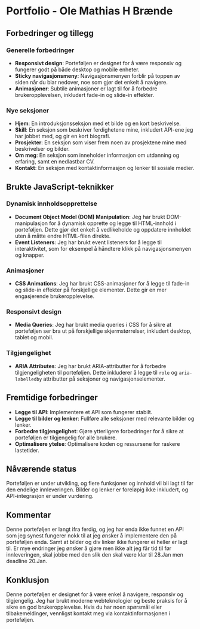 # Portfolio - Ole Mathias H Brænde

## Forbedringer og tillegg

### Generelle forbedringer
- **Responsivt design**: Porteføljen er designet for å være responsiv og fungerer godt på både desktop og mobile enheter.
- **Sticky navigasjonsmeny**: Navigasjonsmenyen forblir på toppen av siden når du blar nedover, noe som gjør det enkelt å navigere.
- **Animasjoner**: Subtile animasjoner er lagt til for å forbedre brukeropplevelsen, inkludert fade-in og slide-in effekter.

### Nye seksjoner
- **Hjem**: En introduksjonsseksjon med et bilde og en kort beskrivelse.
- **Skill**: En seksjon som beskriver ferdighetene mine, inkludert API-ene jeg har jobbet med, og gir en kort biografi.
- **Prosjekter**: En seksjon som viser frem noen av prosjektene mine med beskrivelser og bilder.
- **Om meg**: En seksjon som inneholder informasjon om utdanning og erfaring, samt en nedlastbar CV.
- **Kontakt**: En seksjon med kontaktinformasjon og lenker til sosiale medier.

## Brukte JavaScript-teknikker

### Dynamisk innholdsopprettelse
- **Document Object Model (DOM) Manipulation**: Jeg har brukt DOM-manipulasjon for å dynamisk opprette og legge til HTML-innhold i porteføljen. Dette gjør det enkelt å vedlikeholde og oppdatere innholdet uten å måtte endre HTML-filen direkte.
- **Event Listeners**: Jeg har brukt event listeners for å legge til interaktivitet, som for eksempel å håndtere klikk på navigasjonsmenyen og knapper.

### Animasjoner
- **CSS Animations**: Jeg har brukt CSS-animasjoner for å legge til fade-in og slide-in effekter på forskjellige elementer. Dette gir en mer engasjerende brukeropplevelse.

### Responsivt design
- **Media Queries**: Jeg har brukt media queries i CSS for å sikre at porteføljen ser bra ut på forskjellige skjermstørrelser, inkludert desktop, tablet og mobil.

### Tilgjengelighet
- **ARIA Attributes**: Jeg har brukt ARIA-attributter for å forbedre tilgjengeligheten til porteføljen. Dette inkluderer å legge til `role` og `aria-labelledby` attributter på seksjoner og navigasjonselementer.

## Fremtidige forbedringer
- **Legge til API**: Implementere et API som fungerer stabilt.
- **Legge til bilder og lenker**: Fullføre alle seksjoner med relevante bilder og lenker.
- **Forbedre tilgjengelighet**: Gjøre ytterligere forbedringer for å sikre at porteføljen er tilgjengelig for alle brukere.
- **Optimalisere ytelse**: Optimalisere koden og ressursene for raskere lastetider.

## Nåværende status
Porteføljen er under utvikling, og flere funksjoner og innhold vil bli lagt til før den endelige innleveringen. Bilder og lenker er foreløpig ikke inkludert, og API-integrasjon er under vurdering.

## Kommentar
Denne porteføljen er langt ifra ferdig, og jeg har enda ikke funnet en API som jeg synest fungerer nokk til at jeg ønsker å implementere den på porteføljen enda. Samt at bilder og div linker ikke fungerer ei heller er lagt til. Er mye endringer jeg ønsker å gjøre men ikke alt jeg får tid til før innleveringen, skal jobbe med den slik den skal være klar til 28.Jan men deadline 20.Jan.

## Konklusjon
Denne porteføljen er designet for å være enkel å navigere, responsiv og tilgjengelig. Jeg har brukt moderne webteknologier og beste praksis for å sikre en god brukeropplevelse. Hvis du har noen spørsmål eller tilbakemeldinger, vennligst kontakt meg via kontaktinformasjonen i porteføljen.
